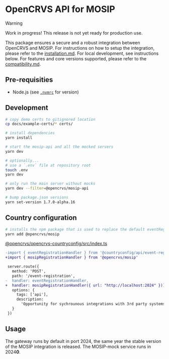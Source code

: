 # OpenCRVS API for MOSIP

> [!WARNING]
> Work in progress! This release is not yet ready for production use.

This package ensures a secure and a robust integration between OpenCRVS and MOSIP. For instructions on how to setup the integration, please refer to the [installation.md](./docs/installation.md). For local development, see instructions below. For features and core versions supported, please refer to the [compatibility.md](./docs/compatibility.md).

## Pre-requisities

- Node.js (see [`.nvmrc`](./.nvmrc) for version)

## Development

```sh
# copy demo certs to gitignored location
cp docs/example-certs/* certs/

# install dependencies
yarn install

# start the mosip-api and all the mocked servers
yarn dev

# optionally...
# use a `.env` file at repository root
touch .env
yarn dev

# only run the main server without mocks
yarn dev --filter=@opencrvs/mosip-api

# bump package.json versions
yarn set-version 1.7.0-alpha.16
```

## Country configuration

```sh
# installs the npm package that is used to replace the default eventRegistrationHandler
yarn add @opencrvs/mosip
```

[@opencrvs/opencrvs-countryconfig/src/index.ts](https://github.com/opencrvs/opencrvs-countryconfig/blob/9531d88008829978ef8553bb345ba04aeaab06de/src/index.ts#L413)

```diff
-import { eventRegistrationHandler } from '@countryconfig/api/event-registration/handler'
+import { mosipRegistrationHandler } from '@opencrvs/mosip'

 server.route({
   method: 'POST',
   path: '/event-registration',
-  handler: eventRegistrationHandler,
+  handler: mosipRegistrationHandler({ url: "http://localhost:2024" })),
   options: {
     tags: ['api'],
     description:
       'Opportunity for sychrounous integrations with 3rd party systems as a final step in event registration. If successful returns identifiers for that event.'
   }
 })
```

## Usage

The gateway runs by default in port 2024, the same year the stable version of the MOSIP integration is released. The MOSIP-mock service runs in 2024**0**.
